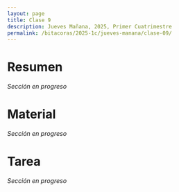 ```yaml
---
layout: page
title: Clase 9
description: Jueves Mañana, 2025, Primer Cuatrimestre
permalink: /bitacoras/2025-1c/jueves-manana/clase-09/
---
```


# Resumen

_Sección en progreso_

# Material

_Sección en progreso_

# Tarea

_Sección en progreso_
